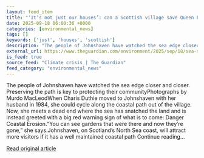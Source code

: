 ```yaml
---
layout: feed_item
title: "‘It’s not just our houses’: can a Scottish village save Queen Elizabeth’s coastal path from the waves?"
date: 2025-09-18 06:00:36 +0000
categories: [environmental_news]
tags: []
keywords: ['just', 'houses', 'scottish']
description: "The people of Johnshaven have watched the sea edge closer and closer"
external_url: https://www.theguardian.com/environment/2025/sep/18/sea-scottish-village-erosion-johnshaven-coastal-path-homes
is_feed: true
source_feed: "Climate crisis | The Guardian"
feed_category: "environmental_news"
---
```


The people of Johnshaven have watched the sea edge closer and closer. Preserving the path is key to protecting their communityPhotographs by Murdo MacLeodWhen Charis Duthie moved to Johnshaven with her husband in 1984, she could cycle along the coastal path out of the village. Now, she meets a dead end where the sea has snatched the land and is instead greeted with a big red warning sign of what is to come: Danger Coastal Erosion.“You can see gardens that were there and now they’re gone,” she says.Johnshaven, on Scotland’s North Sea coast, will attract more visitors if it has a well maintained coastal path Continue reading...

[Read original article](https://www.theguardian.com/environment/2025/sep/18/sea-scottish-village-erosion-johnshaven-coastal-path-homes)

